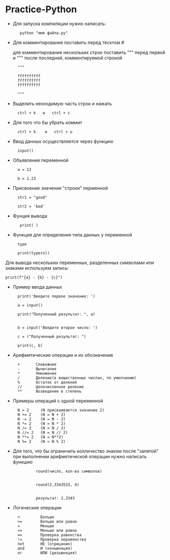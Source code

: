 # Practice-Python
* Для запуска компиляции нужно написать:

         python "имя файла.py"
* Для комментирования поставить перед тесктом #
  
  для комментирования нескольких строк поставить """ перед первой 
  и """ после последней, комментируемой строкой

        """

        ffffffffff
        ffffffffff
        ffffffffff
        
        """
* Выделить неоходимую часть строк и нажать
  
        ctrl + k   и   ctrl + c

* Для того что бы убрать коммит 
  
        ctrl + k    и   ctrl + u

* Ввод данных осуществляется через функцию  

        input()

* Объявление переменной

        a = 12

        b = 1.23

* Присвоение значения "строки" перменной

        str1 = "good"

        str2 = 'bad'

* Фунция вывода

         print( )

* Функция для определения типа данных у переменной

        type

        print(type(n))

Для вывода нескольких переменных, разделенных символами или знаками используем запись:

    print(f"{a} - {b} - {c}")

* Пример ввода данных

        print('Введите первое значение: ')
    
        a = input()
    
        print("Полученный результат: ", a)

    
        b = input('Введите второе число: ')
    
        c = ("Полученный результат: ")
    
        print(c, b)

* Арифметические операции и  их обозначения

        +       Словежние
        -       Вычитание
        *       Умножение
        /       Деление(в вещественных числах, по умолчанию)
        %       Остаток от деления
        //      Целочисленное деление
        **      Возведение в степень

* Примеры операций с одной переменной

        N = 2     (N присваивается значение 2)
        N += 2    (N = N + 2)
        N -= 2    (N = N - 2)
        N *= 2    (N = N * 2)
        N /= 2    (N = N / 2)
        N //= 2   (N = N // 2)
        N **= 2   (N = N**2)
        N %= 2    (N = N % 2)

* Для того, что бы ограничить колличество знаком после "запятой"
при выполнении арифметической операции нужно написать функцию

                round(число, кол-во символов)
                
                
                round(2.3343533, 4)


                результат: 2.3343

* Логические операции

        >         Больше
        >=        Больше или равно
        <         Меньше
        <=        Меньше или равно
        ==        Проверка равенства
        !=        Проверка неравенства
        not       НЕ (отрицание)
        and       И (конъюнкция)
        or        ИЛИ (дизъюнкция)